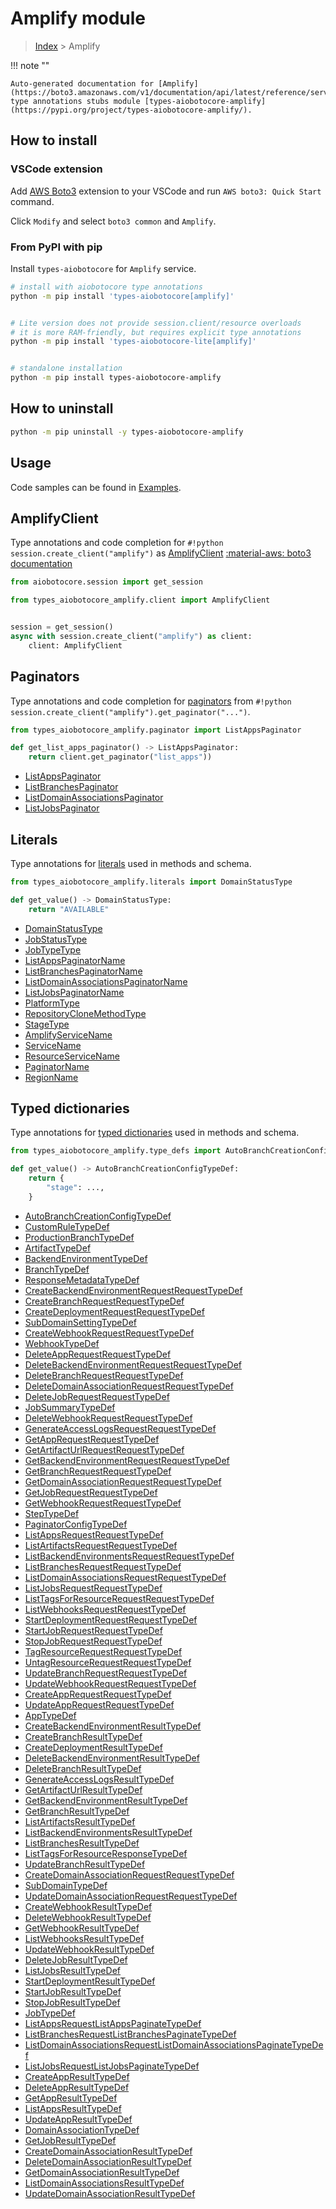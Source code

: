 # Amplify module

> [Index](../README.md) > Amplify


!!! note ""

    Auto-generated documentation for [Amplify](https://boto3.amazonaws.com/v1/documentation/api/latest/reference/services/amplify.html#Amplify)
    type annotations stubs module [types-aiobotocore-amplify](https://pypi.org/project/types-aiobotocore-amplify/).

## How to install

### VSCode extension

Add [AWS Boto3](https://marketplace.visualstudio.com/items?itemName=Boto3typed.boto3-ide)
extension to your VSCode and run `AWS boto3: Quick Start` command.

Click `Modify` and select `boto3 common` and `Amplify`.

### From PyPI with pip

Install `types-aiobotocore` for `Amplify` service.

```bash
# install with aiobotocore type annotations
python -m pip install 'types-aiobotocore[amplify]'


# Lite version does not provide session.client/resource overloads
# it is more RAM-friendly, but requires explicit type annotations
python -m pip install 'types-aiobotocore-lite[amplify]'


# standalone installation
python -m pip install types-aiobotocore-amplify
```



## How to uninstall

```bash
python -m pip uninstall -y types-aiobotocore-amplify
```

## Usage

Code samples can be found in [Examples](./usage.md).

## AmplifyClient

Type annotations and code completion for  `#!python session.create_client("amplify")` as [AmplifyClient](./client.md)
[:material-aws: boto3 documentation](https://boto3.amazonaws.com/v1/documentation/api/latest/reference/services/amplify.html#Amplify.Client)

```python title="Usage example"
from aiobotocore.session import get_session

from types_aiobotocore_amplify.client import AmplifyClient


session = get_session()
async with session.create_client("amplify") as client:
    client: AmplifyClient
```


## Paginators

Type annotations and code completion for
[paginators](./paginators.md)
from `#!python session.create_client("amplify").get_paginator("...")`.

```python title="Usage example"
from types_aiobotocore_amplify.paginator import ListAppsPaginator

def get_list_apps_paginator() -> ListAppsPaginator:
    return client.get_paginator("list_apps"))
```

- [ListAppsPaginator](./paginators.md#listappspaginator)
- [ListBranchesPaginator](./paginators.md#listbranchespaginator)
- [ListDomainAssociationsPaginator](./paginators.md#listdomainassociationspaginator)
- [ListJobsPaginator](./paginators.md#listjobspaginator)








## Literals

Type annotations for [literals](./literals.md) used in methods and schema.

```python title="Usage example"
from types_aiobotocore_amplify.literals import DomainStatusType

def get_value() -> DomainStatusType:
    return "AVAILABLE"
```

- [DomainStatusType](./literals.md#domainstatustype)
- [JobStatusType](./literals.md#jobstatustype)
- [JobTypeType](./literals.md#jobtypetype)
- [ListAppsPaginatorName](./literals.md#listappspaginatorname)
- [ListBranchesPaginatorName](./literals.md#listbranchespaginatorname)
- [ListDomainAssociationsPaginatorName](./literals.md#listdomainassociationspaginatorname)
- [ListJobsPaginatorName](./literals.md#listjobspaginatorname)
- [PlatformType](./literals.md#platformtype)
- [RepositoryCloneMethodType](./literals.md#repositoryclonemethodtype)
- [StageType](./literals.md#stagetype)
- [AmplifyServiceName](./literals.md#amplifyservicename)
- [ServiceName](./literals.md#servicename)
- [ResourceServiceName](./literals.md#resourceservicename)
- [PaginatorName](./literals.md#paginatorname)
- [RegionName](./literals.md#regionname)




## Typed dictionaries

Type annotations for [typed dictionaries](./type_defs.md) used in methods and schema.

```python title="Usage example"
from types_aiobotocore_amplify.type_defs import AutoBranchCreationConfigTypeDef

def get_value() -> AutoBranchCreationConfigTypeDef:
    return {
        "stage": ...,
    }
```

- [AutoBranchCreationConfigTypeDef](./type_defs.md#autobranchcreationconfigtypedef)
- [CustomRuleTypeDef](./type_defs.md#customruletypedef)
- [ProductionBranchTypeDef](./type_defs.md#productionbranchtypedef)
- [ArtifactTypeDef](./type_defs.md#artifacttypedef)
- [BackendEnvironmentTypeDef](./type_defs.md#backendenvironmenttypedef)
- [BranchTypeDef](./type_defs.md#branchtypedef)
- [ResponseMetadataTypeDef](./type_defs.md#responsemetadatatypedef)
- [CreateBackendEnvironmentRequestRequestTypeDef](./type_defs.md#createbackendenvironmentrequestrequesttypedef)
- [CreateBranchRequestRequestTypeDef](./type_defs.md#createbranchrequestrequesttypedef)
- [CreateDeploymentRequestRequestTypeDef](./type_defs.md#createdeploymentrequestrequesttypedef)
- [SubDomainSettingTypeDef](./type_defs.md#subdomainsettingtypedef)
- [CreateWebhookRequestRequestTypeDef](./type_defs.md#createwebhookrequestrequesttypedef)
- [WebhookTypeDef](./type_defs.md#webhooktypedef)
- [DeleteAppRequestRequestTypeDef](./type_defs.md#deleteapprequestrequesttypedef)
- [DeleteBackendEnvironmentRequestRequestTypeDef](./type_defs.md#deletebackendenvironmentrequestrequesttypedef)
- [DeleteBranchRequestRequestTypeDef](./type_defs.md#deletebranchrequestrequesttypedef)
- [DeleteDomainAssociationRequestRequestTypeDef](./type_defs.md#deletedomainassociationrequestrequesttypedef)
- [DeleteJobRequestRequestTypeDef](./type_defs.md#deletejobrequestrequesttypedef)
- [JobSummaryTypeDef](./type_defs.md#jobsummarytypedef)
- [DeleteWebhookRequestRequestTypeDef](./type_defs.md#deletewebhookrequestrequesttypedef)
- [GenerateAccessLogsRequestRequestTypeDef](./type_defs.md#generateaccesslogsrequestrequesttypedef)
- [GetAppRequestRequestTypeDef](./type_defs.md#getapprequestrequesttypedef)
- [GetArtifactUrlRequestRequestTypeDef](./type_defs.md#getartifacturlrequestrequesttypedef)
- [GetBackendEnvironmentRequestRequestTypeDef](./type_defs.md#getbackendenvironmentrequestrequesttypedef)
- [GetBranchRequestRequestTypeDef](./type_defs.md#getbranchrequestrequesttypedef)
- [GetDomainAssociationRequestRequestTypeDef](./type_defs.md#getdomainassociationrequestrequesttypedef)
- [GetJobRequestRequestTypeDef](./type_defs.md#getjobrequestrequesttypedef)
- [GetWebhookRequestRequestTypeDef](./type_defs.md#getwebhookrequestrequesttypedef)
- [StepTypeDef](./type_defs.md#steptypedef)
- [PaginatorConfigTypeDef](./type_defs.md#paginatorconfigtypedef)
- [ListAppsRequestRequestTypeDef](./type_defs.md#listappsrequestrequesttypedef)
- [ListArtifactsRequestRequestTypeDef](./type_defs.md#listartifactsrequestrequesttypedef)
- [ListBackendEnvironmentsRequestRequestTypeDef](./type_defs.md#listbackendenvironmentsrequestrequesttypedef)
- [ListBranchesRequestRequestTypeDef](./type_defs.md#listbranchesrequestrequesttypedef)
- [ListDomainAssociationsRequestRequestTypeDef](./type_defs.md#listdomainassociationsrequestrequesttypedef)
- [ListJobsRequestRequestTypeDef](./type_defs.md#listjobsrequestrequesttypedef)
- [ListTagsForResourceRequestRequestTypeDef](./type_defs.md#listtagsforresourcerequestrequesttypedef)
- [ListWebhooksRequestRequestTypeDef](./type_defs.md#listwebhooksrequestrequesttypedef)
- [StartDeploymentRequestRequestTypeDef](./type_defs.md#startdeploymentrequestrequesttypedef)
- [StartJobRequestRequestTypeDef](./type_defs.md#startjobrequestrequesttypedef)
- [StopJobRequestRequestTypeDef](./type_defs.md#stopjobrequestrequesttypedef)
- [TagResourceRequestRequestTypeDef](./type_defs.md#tagresourcerequestrequesttypedef)
- [UntagResourceRequestRequestTypeDef](./type_defs.md#untagresourcerequestrequesttypedef)
- [UpdateBranchRequestRequestTypeDef](./type_defs.md#updatebranchrequestrequesttypedef)
- [UpdateWebhookRequestRequestTypeDef](./type_defs.md#updatewebhookrequestrequesttypedef)
- [CreateAppRequestRequestTypeDef](./type_defs.md#createapprequestrequesttypedef)
- [UpdateAppRequestRequestTypeDef](./type_defs.md#updateapprequestrequesttypedef)
- [AppTypeDef](./type_defs.md#apptypedef)
- [CreateBackendEnvironmentResultTypeDef](./type_defs.md#createbackendenvironmentresulttypedef)
- [CreateBranchResultTypeDef](./type_defs.md#createbranchresulttypedef)
- [CreateDeploymentResultTypeDef](./type_defs.md#createdeploymentresulttypedef)
- [DeleteBackendEnvironmentResultTypeDef](./type_defs.md#deletebackendenvironmentresulttypedef)
- [DeleteBranchResultTypeDef](./type_defs.md#deletebranchresulttypedef)
- [GenerateAccessLogsResultTypeDef](./type_defs.md#generateaccesslogsresulttypedef)
- [GetArtifactUrlResultTypeDef](./type_defs.md#getartifacturlresulttypedef)
- [GetBackendEnvironmentResultTypeDef](./type_defs.md#getbackendenvironmentresulttypedef)
- [GetBranchResultTypeDef](./type_defs.md#getbranchresulttypedef)
- [ListArtifactsResultTypeDef](./type_defs.md#listartifactsresulttypedef)
- [ListBackendEnvironmentsResultTypeDef](./type_defs.md#listbackendenvironmentsresulttypedef)
- [ListBranchesResultTypeDef](./type_defs.md#listbranchesresulttypedef)
- [ListTagsForResourceResponseTypeDef](./type_defs.md#listtagsforresourceresponsetypedef)
- [UpdateBranchResultTypeDef](./type_defs.md#updatebranchresulttypedef)
- [CreateDomainAssociationRequestRequestTypeDef](./type_defs.md#createdomainassociationrequestrequesttypedef)
- [SubDomainTypeDef](./type_defs.md#subdomaintypedef)
- [UpdateDomainAssociationRequestRequestTypeDef](./type_defs.md#updatedomainassociationrequestrequesttypedef)
- [CreateWebhookResultTypeDef](./type_defs.md#createwebhookresulttypedef)
- [DeleteWebhookResultTypeDef](./type_defs.md#deletewebhookresulttypedef)
- [GetWebhookResultTypeDef](./type_defs.md#getwebhookresulttypedef)
- [ListWebhooksResultTypeDef](./type_defs.md#listwebhooksresulttypedef)
- [UpdateWebhookResultTypeDef](./type_defs.md#updatewebhookresulttypedef)
- [DeleteJobResultTypeDef](./type_defs.md#deletejobresulttypedef)
- [ListJobsResultTypeDef](./type_defs.md#listjobsresulttypedef)
- [StartDeploymentResultTypeDef](./type_defs.md#startdeploymentresulttypedef)
- [StartJobResultTypeDef](./type_defs.md#startjobresulttypedef)
- [StopJobResultTypeDef](./type_defs.md#stopjobresulttypedef)
- [JobTypeDef](./type_defs.md#jobtypedef)
- [ListAppsRequestListAppsPaginateTypeDef](./type_defs.md#listappsrequestlistappspaginatetypedef)
- [ListBranchesRequestListBranchesPaginateTypeDef](./type_defs.md#listbranchesrequestlistbranchespaginatetypedef)
- [ListDomainAssociationsRequestListDomainAssociationsPaginateTypeDef](./type_defs.md#listdomainassociationsrequestlistdomainassociationspaginatetypedef)
- [ListJobsRequestListJobsPaginateTypeDef](./type_defs.md#listjobsrequestlistjobspaginatetypedef)
- [CreateAppResultTypeDef](./type_defs.md#createappresulttypedef)
- [DeleteAppResultTypeDef](./type_defs.md#deleteappresulttypedef)
- [GetAppResultTypeDef](./type_defs.md#getappresulttypedef)
- [ListAppsResultTypeDef](./type_defs.md#listappsresulttypedef)
- [UpdateAppResultTypeDef](./type_defs.md#updateappresulttypedef)
- [DomainAssociationTypeDef](./type_defs.md#domainassociationtypedef)
- [GetJobResultTypeDef](./type_defs.md#getjobresulttypedef)
- [CreateDomainAssociationResultTypeDef](./type_defs.md#createdomainassociationresulttypedef)
- [DeleteDomainAssociationResultTypeDef](./type_defs.md#deletedomainassociationresulttypedef)
- [GetDomainAssociationResultTypeDef](./type_defs.md#getdomainassociationresulttypedef)
- [ListDomainAssociationsResultTypeDef](./type_defs.md#listdomainassociationsresulttypedef)
- [UpdateDomainAssociationResultTypeDef](./type_defs.md#updatedomainassociationresulttypedef)

